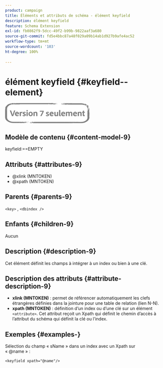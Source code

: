 ```yaml
---
product: campaign
title: Éléments et attributs de schéma - élément keyfield
description: élément keyfield
feature: Schema Extension
exl-id: fb0862f9-5dcc-49f2-b99b-9822aaf3a680
source-git-commit: fd5e4bbc87a48f029a09b14ab1d927b9afe4ac52
workflow-type: tm+mt
source-wordcount: '103'
ht-degree: 100%

---
```


# élément keyfield {#keyfield--element}

![](../../../assets/v7-only.svg)

## Modèle de contenu {#content-model-9}

keyfield:==EMPTY

## Attributs {#attributes-9}

* @xlink (MNTOKEN)
* @xpath (MNTOKEN)

## Parents {#parents-9}

`<key>`  ,  `<dbindex />`

## Enfants {#children-9}

Aucun

## Description {#description-9}

Cet élément définit les champs à intégrer à un index ou bien à une clé.

## Description des attributs {#attribute-description-9}

* **xlink (MNTOKEN)** : permet de référencer automatiquement les clefs étrangères définies dans la jointure pour une table de relation (lien N-N).
* **xpath (MNTOKEN)** : définition d’un index ou d’une clé sur un élément `<attribute>`. Cet attribut reçoit un Xpath qui définit le chemin d’accès à l’attribut du schéma qui définit la clé ou l’index.

## Exemples       {#examples-}

Sélection du champ « sName » dans un index avec un Xpath sur « @name » :

```
<keyfield xpath="@name"/>
```
